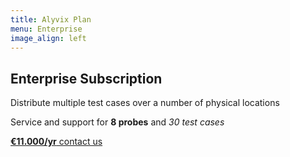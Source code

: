 ```yaml
---
title: Alyvix Plan
menu: Enterprise
image_align: left
---
```


## **Enterprise** Subscription

Distribute multiple test cases over a number of physical locations

Service and support for **8 probes** and *30 test cases*

[**€11.000/yr** contact us](mailto:info@alyvix.com?classes=btn,btn-success,btn-lg&target=_blank)
